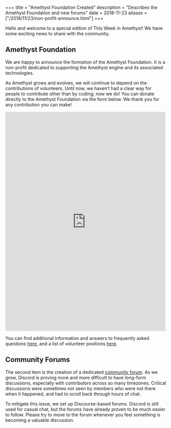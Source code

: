 +++
title = "Amethyst Foundation Created"
description = "Describes the Amethyst Foundation and new forums"
date = 2018-11-23
aliases = ["/2018/11/23/non-profit-announce.html"]
+++

Hello and welcome to a special edition of This Week in Amethyst! We have some exciting news to share with the community.

## Amethyst Foundation

We are happy to announce the formation of the Amethyst Foundation. It is a non-profit dedicated to supporting the Amethyst engine and its associated technologies.

As Amethyst grows and evolves, we will continue to depend on the contributions of volunteers. Until now, we haven’t had a clear way for people to contribute other than by coding; now we do! You can donate directly to the Amethyst Foundation via the form below. We thank you for any contribution you can make!

<script src="https://donorbox.org/widget.js" paypalExpress="true"></script><iframe src="https://donorbox.org/embed/amethyst-founding?amount=10" height="685px" width="100%" style="max-width:500px; min-width:310px; max-height:none!important" seamless="seamless" name="donorbox" frameborder="0" scrolling="no" allowpaymentrequest></iframe>

You can find additional information and answers to frequently asked questions [here](https://community.amethyst-engine.org/t/amethyst-foundation-faq/), and a list of volunteer positions [here](https://community.amethyst-engine.org/c/help-wanted).

## Community Forums
The second item is the creation of a dedicated [community forum](https://community.amethyst-engine.org). As we grow, Discord is proving more and more difficult to have long-form discussions, especially with contributors across so many timezones. Critical discussions were sometimes not seen by members who were not there when it happened, and had to scroll back through hours of chat.

To mitigate this issue, we set up Discourse-based forums. Discord is still used for casual chat, but the forums have already proven to be much easier to follow. Please try to move to the forum whenever you feel something is becoming a valuable discussion.

